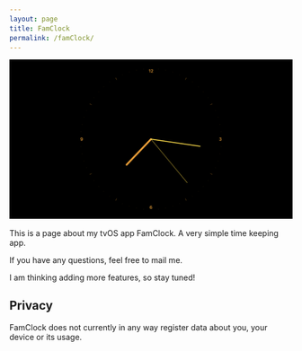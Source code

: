 ```yaml
---
layout: page
title: FamClock
permalink: /famClock/
---
```


![Screenshot](/assets/img/famclock.png)

This is a page about my tvOS app FamClock. A very simple time keeping app.

If you have any questions, feel free to mail me.

I am thinking adding more features, so stay tuned!

## Privacy

FamClock does not currently in any way register data about you, your device or its usage.

